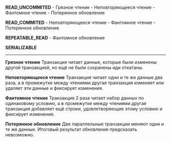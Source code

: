 
**READ_UNCOMMITED**
	- Грязное чтение
	- Неповторяющееся чтение
	- Фантомное чтение
	- Потерянное обновление

**READ_COMMITED**
	- Неповторяющееся чтение
	- Фантомное чтение
	- Потерянное обновление

**REPEATABLE_READ**
	- Фантомное обновление

**SERIALIZABLE**

---

**Грязное чтение**
	Транзакция читает данные, которые были изменены другой транзакцией, но ещё не были сохранены иди откатаны.

**Неповторяющееся чтение**
	Транзакция читает одни и те же данные два раза, а в промежутке между чтениями другая транзакция изменяет или удаляет эти данные и фиксирует изменения.

**Фантомное чтение**
	Транзакция 2 раза читает набор данных по одинаковому условию, а в промежутке между чтениями другая транзакция добавляет ещё строки, удовлетворяющие этому условию и фиксирует изменения.

**Потерянное обновление**
	Две параллельные транзакции меняют одни и те же данные.
	Итоговый результат обновления предсказать невозможно.